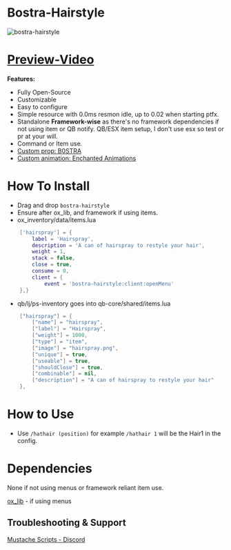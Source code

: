 # Bostra-Hairstyle


![bostra-hairstyle](https://github.com/B0STRA/bostra-hairstyle/assets/119994243/f6855121-cd0b-45b0-b3ce-4ff69c68fdb2)
# [Preview-Video](https://streamable.com/jxw9fn)


**Features:**

* Fully Open-Source
* Customizable
* Easy to configure
* Simple resource with 0.0ms resmon idle, up to 0.02 when starting ptfx. 
* Standalone **Framework-wise** as there's no framework dependencies if not using item or QB notify. QB/ESX item setup, I don't use esx so test or pr at your will. 
* Command or Item use.
* [Custom prop: B0STRA](https://github.com/B0STRA/bostra-hairstyle/assets/119994243/5e243dfe-9056-4640-8318-e9db90226604)
* [Custom animation: Enchanted Animations](https://discord.gg/EugSpPYh)



# How To Install
* Drag and drop `bostra-hairstyle`
* Ensure after ox_lib, and framework if using items.
* ox_inventory/data/items.lua
```lua 
	['hairspray'] = {
		label = 'Hairspray',
  		description = 'A can of hairspray to restyle your hair',
		weight = 1,
		stack = false,
		close = true,
		consume = 0,
		client = {
			event = 'bostra-hairstyle:client:openMenu'
	},}
```
* qb/lj/ps-inventory goes into qb-core/shared/items.lua
```lua
	["hairspray"] = {
		["name"] = "hairspray",
		["label"] = "Hairspray",
		["weight"] = 1000,
		["type"] = "item",
		["image"] = "hairspray.png",
		["unique"] = true,
		["useable"] = true,
		["shouldClose"] = true,
		["combinable"] = nil,
		["description"] = "A can of hairspray to restyle your hair"
	},
```

# How to Use
* Use ```/hathair (position)``` for example ```/hathair 1``` will be the Hair1 in the config.


# Dependencies
None if not using menus or framework reliant item use. 

[ox_lib](https://github.com/overextended/ox_lib) - if using menus

## Troubleshooting & Support
[Mustache Scripts - Discord](https://discord.gg/RVx8nVwcEG)
